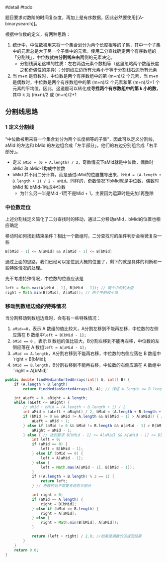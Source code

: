 #detail #todo

题目要求对数阶的时间复杂度，再加上是有序数据，因此必然要使用[[A-binarysearch]]。

根据中位数的定义，有两种思路：
1. 统计中，中位数被用来将一个集合划分为两个长度相等的子集，其中一个子集中的元素总是大于另一个子集中的元素。使用二分查找确定两个有序数组的「分割线」，中位数就由**分割线左右**两侧的元素决定。
     - 分割线满足这样的性质：左右两边元素个数相等（这里忽略两个数组长度之和奇偶性的差异）；分割线左边所有元素小于等于分割线右边所有元素
2. 当 m+n 是奇数时，中位数是两个有序数组中的第 (m+n)/2 个元素，当 m+n 是偶数时，中位数是两个有序数组中的第 (m+n)/2 个元素和第 (m+n)/2+1 个元素的平均值。因此，这道题可以转化成**寻找两个有序数组中的第 k 小的数**，其中 k 为 (m+n)/2 或 (m+n)/2+1

## 分割线思路
### 1 定义分割线

“中位数被用来将一个集合划分为两个长度相等的子集”，因此可以定义分割线，aMid 的左边和 bMid 的左边组合成「左半部分」，他们的右边分别组合成「右半部分」。
- 定义 `aMid = (0 + A.length) / 2`，奇数情况下aMid就是中位数，偶数时aMid 和 aMid-1构成中位数
- bMid 并不用二分计算，而是通过aMid的位置推导出来，`bMid = (A.length + B.length + 1) / 2 - aMid`。同样的，奇数情况下bMid就是中位数，偶数时bMid 和 bMid-1构成中位数
	- 为什么另一半是Mid -1而不是Mid + 1，主要因为运算时是先加1再整除


### 中位数定位
上述分割线定义简化了二分查找时的移动，通过二分移动aMid，bMid的位置也相应确定

移动时如何找到结束条件？相比一个数组时，二分查找时的条件判断会稍微复杂一些
```java 
B[bMid - 1] <= A[aMid] && A[aMid - 1] <= B[bMid]
```
通过上面的思路，我们已经可以定位到大概的位置了，剩下的就是具体的判断和一些特殊情况的处理。

先不考虑特殊情况，中位数的位置应该是
```java
left = Math.max(A[aMid - 1], B[bMid - 1]); // 两个中的较大值
right = Math.min(B[bMid], A[aMid]); // 两个中的较小值
```

### 移动到数组边缘的特殊情况
当分割移动到数组边缘时，会有有一些特殊情况：
1. `aMid==0`，表示 A 数组的值比较大，A分割左移到不能再左移，中位数的左侧应落在 B 数组中`left = B[bMid - 1];`
2. `bMid == 0` ，表示 B 数组的值比较大，B分割左移到不能再左移，中位数的左侧应落在 A 数组`left = A[aMid - 1];`
3. `aMid == A.length`，A分割右移到不能再右移，中位数的右侧应落在 B 数组中`right = B[bMid];
4. `bMid == B.length`，B分割右移到不能再右移，中位数的右侧应落在 A 数组中``right = A[bMid]`



```java
public double findMedianSortedArrays(int[] A, int[] B) {
	if (A.length > B.length) 
		return findMedianSortedArrays(B, A); // 保证 A.length <= B.length

	int aLeft = 0, aRight = A.length;
	while (aLeft <= aRight) {
		// aMid + bMid = (A.length + B.length + 1) / 2
		int aMid = (aLeft + aRight) / 2, bMid = (A.length + B.length + 1) / 2 - aMid;
		if (bMid != 0 && aMid != A.length && B[bMid - 1] > A[aMid]) { // aMid 需要增大，右移
			aLeft = aMid + 1;
		} else if (aMid != 0 && bMid != B.length && A[aMid - 1] > B[bMid]) { // aMid 需要减小，左移
			aRight = aMid - 1;
		} else { // 达到要求 B[bMid - 1] <= A[aMid] && A[aMid - 1] <= B[bMid]，将边界条件列出来单独考虑
			int left = 0;
			if (aMid == 0) {
				left = B[bMid - 1];
			} else if (bMid == 0) {
				left = A[aMid - 1];
			} else {
				left = Math.max(A[aMid - 1], B[bMid - 1]);
			}
			if ((A.length + B.length) % 2 == 1) {
				return left;
			} // 奇数的话不需要考虑右半部分

			int right = 0;
			if (aMid == A.length) {
				right = B[bMid];
			} else if (bMid == B.length) {
				right = A[aMid];
			} else {
				right = Math.min(B[bMid], A[aMid]);
			}

			return (left + right) / 2.0; //如果是偶数的话返回结果
		}
	}
	return 0.0;
}
```
